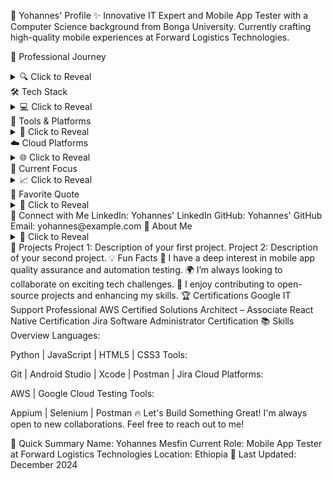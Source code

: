 🚀 Yohannes' Profile
✨ Innovative IT Expert and Mobile App Tester with a Computer Science background from Bonga University. Currently crafting high-quality mobile experiences at Forward Logistics Technologies.

📍 Professional Journey
<details> <summary>🔍 Click to Reveal</summary> - **Mobile Application Tester** at Forward Logistics Technologies - **Former IT Officer** at Ethiopian Overseas Employment Agencies Federation - **Computer Science** graduate from Bonga University - **Google IT Support Professional** certified </details>
🛠 Tech Stack
<details> <summary>💻 Click to Reveal</summary> - **Languages**: Python, JavaScript, HTML5, CSS3 - **Frameworks/Tools**: React, Node.js, Express.js </details>
🧰 Tools & Platforms
<details> <summary>🔧 Click to Reveal</summary> - **Git**, **Postman**, **Android Studio**, **Xcode**, **Jira** </details>
☁️ Cloud Platforms
<details> <summary>🌐 Click to Reveal</summary> - **AWS**, **Google Cloud** </details>
🎯 Current Focus
<details> <summary>📈 Click to Reveal</summary> Advancing mobile app testing expertise, expanding cloud computing knowledge, building automation testing skills, and contributing to **open-source** projects. </details>
💬 Favorite Quote
<details> <summary>📜 Click to Reveal</summary> "Technology is best when it brings people together." — **Matt Mullenweg** </details>
🌱 Connect with Me
LinkedIn: Yohannes' LinkedIn
GitHub: Yohannes' GitHub
Email: yohannes@example.com
🌟 About Me
<details> <summary>👤 Click to Reveal</summary> A passionate IT expert and Mobile App Tester with extensive experience in testing and developing quality mobile applications. I'm continuously learning and growing in the fields of cloud computing and automation. </details>
🚀 Projects
Project 1: Description of your first project.
Project 2: Description of your second project.
💡 Fun Facts
💼 I have a deep interest in mobile app quality assurance and automation testing.
🌍 I’m always looking to collaborate on exciting tech challenges.
📖 I enjoy contributing to open-source projects and enhancing my skills.
🏆 Certifications
Google IT Support Professional
AWS Certified Solutions Architect – Associate
React Native Certification
Jira Software Administrator Certification
📚 Skills Overview
Languages:

Python | JavaScript | HTML5 | CSS3
Tools:

Git | Android Studio | Xcode | Postman | Jira
Cloud Platforms:

AWS | Google Cloud
Testing Tools:

Appium | Selenium | Postman
🔥 Let's Build Something Great!
I'm always open to new collaborations. Feel free to reach out to me!

💬 Quick Summary
Name: Yohannes Mesfin
Current Role: Mobile App Tester at Forward Logistics Technologies
Location: Ethiopia
📆 Last Updated: December 2024
